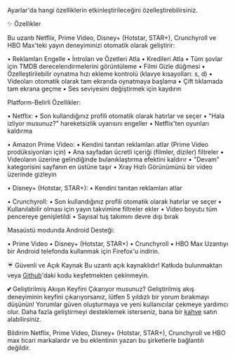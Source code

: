 Ayarlar'da hangi özelliklerin etkinleştirileceğini özelleştirebilirsiniz.

✨ Özellikler

Bu uzantı Netflix, Prime Video, Disney+ (Hotstar, STAR+), Crunchyroll ve HBO Max'teki yayın deneyiminizi otomatik olarak geliştirir:

  • Reklamları Engelle
  • İntroları ve Özetleri Atla
  • Kredileri Atla
  • Tüm şovlar için TMDB derecelendirmelerini görüntüleme
  • Filmi Gizle düğmesi
  • Özelleştirilebilir oynatma hızı ekleme kontrolü (klavye kısayolları: s, d)
  • Videoları otomatik olarak tam ekranda oynatmaya başlama
  • Çift tıklamada tam ekrana geçme
  • Ses seviyesini değiştirmek için kaydırın

Platform-Belirli Özellikler:

  • Netflix:
      • Son kullandığınız profili otomatik olarak hatırlar ve seçer
      • "Hala izliyor musunuz?" hareketsizlik uyarısını engeller
      • Netflix'ten oyunları kaldırma

  • Amazon Prime Video:
      • Kendini tanıtan reklamları atlar (Prime Video prodüksiyonları için)
      • Ana sayfadan ücretli içeriği (filmler, diziler) filtreler
      • Videoların üzerine gelindiğinde bulanıklaştırma efektini kaldırır
      • "Devam" kategorisini sayfanın en üstüne taşır
      • Xray Hızlı Görünümünü bir video üzerinde gizleyin

  • Disney+ (Hotstar, STAR+):
      • Kendini tanıtan reklamları atlar

  • Crunchyroll:
      • Son kullandığınız profili otomatik olarak hatırlar ve seçer
      • Kullanılabilir olması için yayın takvimine filtreler ekler
      • Video boyutu tüm pencereye genişletildi
      • Sayısal tuş takımını devre dışı bırak

Masaüstü modunda Android Desteği:

  • Prime Video
  • Disney+ (Hotstar, STAR+)
  • Crunchyroll
  • HBO Max
  Uzantıyı bir Android telefonda kullanmak için Firefox'u indirin.

☔ Güvenli ve Açık Kaynak
Bu uzantı açık kaynaklıdır! Katkıda bulunmaktan veya [Github](https://github.com/Dreamlinerm/Netflix-Prime-Auto-Skip)'daki kodu keşfetmekten çekinmeyin.

💕 Geliştirilmiş Akışın Keyfini Çıkarıyor musunuz?
Geliştirilmiş akış deneyiminin keyfini çıkarıyorsanız, lütfen 5 yıldızlı bir yorum bırakmayı düşünün! Yorumlar güven oluşturmaya ve yeni kullanıcılar çekmeye yardımcı olur.
Daha fazla geliştirmeyi desteklemek isterseniz, bana bir [kahve](https://github.com/sponsors/Dreamlinerm) satın alabilirsiniz.

Bildirim
Netflix, Prime Video, Disney+ (Hotstar, STAR+), Crunchyroll ve HBO max ticari markalardır ve bu eklentinin yazarı bu şirketlerle bağlantılı değildir.
